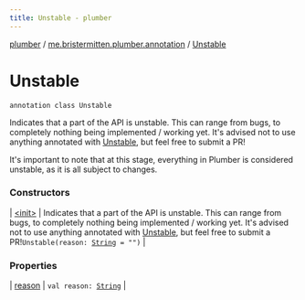 ```yaml
---
title: Unstable - plumber
---
```


[plumber](../../index.html) / [me.bristermitten.plumber.annotation](../index.html) / [Unstable](./index.html)

# Unstable

`annotation class Unstable`

Indicates that a part of the API is unstable.
This can range from bugs, to completely nothing being implemented / working yet.
It's advised not to use anything annotated with [Unstable](./index.html),
but feel free to submit a PR!

It's important to note that at this stage, everything in Plumber is considered unstable, as
it is all subject to changes.

### Constructors

| [&lt;init&gt;](-init-.html) | Indicates that a part of the API is unstable. This can range from bugs, to completely nothing being implemented / working yet. It's advised not to use anything annotated with [Unstable](./index.html), but feel free to submit a PR!`Unstable(reason: `[`String`](https://kotlinlang.org/api/latest/jvm/stdlib/kotlin/-string/index.html)` = "")` |

### Properties

| [reason](reason.html) | `val reason: `[`String`](https://kotlinlang.org/api/latest/jvm/stdlib/kotlin/-string/index.html) |


